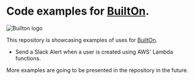 # Code examples for [BuiltOn](https://builton.dev/).

![Builton logo](https://res.cloudinary.com/dftspnwxo/image/upload/v1554131594/Builton_logo_positiv_wc3j7x.svg)

This repository is showcasing examples of uses for [BuiltOn](https://builton.dev/).

- Send a Slack Alert when a user is created using AWS' Lambda functions.

More examples are going to be presented in the repository in the future.
